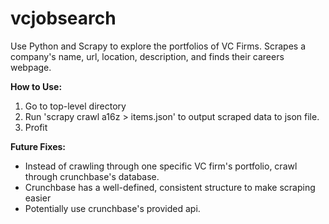 vcjobsearch
===========

Use Python and Scrapy to explore the portfolios of VC Firms.
Scrapes a company's name, url, location, description, and finds their careers webpage.


**How to Use:**

1. Go to top-level directory
2. Run 'scrapy crawl a16z > items.json' to output scraped data to json file.
3. Profit


**Future Fixes:**
- Instead of crawling through one specific VC firm's portfolio, crawl through crunchbase's database.
- Crunchbase has a well-defined, consistent structure to make scraping easier
- Potentially use crunchbase's provided api.
